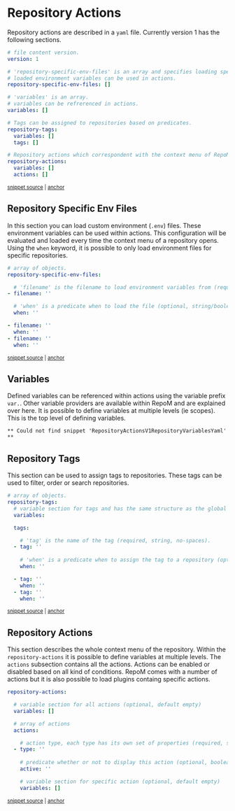 # Repository Actions

Repository actions are described in a `yaml` file. Currently version 1 has the following sections.

<!-- snippet: RepositoryActionsV1Yaml -->
<a id='snippet-repositoryactionsv1yaml'></a>
```yaml
# file content version.
version: 1

# 'repository-specific-env-files' is an array and specifies loading specific environment files
# loaded environment variables can be used in actions.
repository-specific-env-files: []

# 'variables' is an array.
# variables can be refrerenced in actions.
variables: []

# Tags can be assigned to repositories based on predicates.
repository-tags:
  variables: []
  tags: []

# Repository actions which correspondent with the context menu of RepoM.
repository-actions:
  variables: []
  actions: []
```
<sup><a href='/tests/RepoM.Api.Tests/IO/ModuleBasedRepositoryActionProvider/TestFiles/Version1.testfile.yaml#L1-L24' title='Snippet source file'>snippet source</a> | <a href='#snippet-repositoryactionsv1yaml' title='Start of snippet'>anchor</a></sup>
<!-- endSnippet -->

## Repository Specific Env Files

In this section you can load custom environment (`.env`) files. These environment variables can be used within actions.
This configuration will be evaluated and loaded every time the context menu of a repository opens. Using the `when` keyword, it is possible to only load environment files for specific repositories.

<!-- snippet: RepositoryActionsV1RepositorySpecificEnvFilesYaml -->
<a id='snippet-repositoryactionsv1repositoryspecificenvfilesyaml'></a>
```yaml
# array of objects.
repository-specific-env-files:

  # 'filename' is the filename to load environment variables from (required, string, evaluated).
- filename: ''

  # 'when' is a predicate when to load the file (optional, string/boolean, evaluated).
  when: ''

- filename: ''
  when: ''
- filename: ''
  when: ''
```
<sup><a href='/tests/RepoM.Api.Tests/IO/ModuleBasedRepositoryActionProvider/TestFiles/RepositorySpecificEnvFilesExplanation1.testfile.yaml#L1-L17' title='Snippet source file'>snippet source</a> | <a href='#snippet-repositoryactionsv1repositoryspecificenvfilesyaml' title='Start of snippet'>anchor</a></sup>
<!-- endSnippet -->

## Variables

Defined variables can be referenced within actions using the variable prefix `var.`. Other variable providers are available within RepoM and are explained over here.
It is possible to define variables at multiple levels (ie scopes). This is the top level of defining variables.

<!-- snippet: RepositoryActionsV1RepositoryVariablesYaml -->
```
** Could not find snippet 'RepositoryActionsV1RepositoryVariablesYaml' **
```
<!-- endSnippet -->

## Repository Tags

This section can be used to assign tags to repositories. These tags can be used to filter, order or search repositories.

<!-- snippet: RepositoryActionsV1RepositoryTagsYaml -->
<a id='snippet-repositoryactionsv1repositorytagsyaml'></a>
```yaml
# array of objects.
repository-tags:
  # variable section for tags and has the same structure as the global variable section (optional, default empty)
  variables:

  tags:

    # 'tag' is the name of the tag (required, string, no-spaces).
  - tag: ''
  
    # 'when' is a predicate when to assign the tag to a repository (optional, string/boolean, evaluated, default true).
    when: ''

  - tag: ''
    when: ''
  - tag: ''
    when: ''
```
<sup><a href='/tests/RepoM.Api.Tests/IO/ModuleBasedRepositoryActionProvider/TestFiles/RepositoryTagsExplanation1.testfile.yaml#L1-L21' title='Snippet source file'>snippet source</a> | <a href='#snippet-repositoryactionsv1repositorytagsyaml' title='Start of snippet'>anchor</a></sup>
<!-- endSnippet -->

## Repository Actions

This section describes the whole context menu of the repository. Within the `repository-actions` it is possible to define variables at multiple levels. The `actions` subsection contains all the actions.
Actions can be enabled or disabled based on all kind of conditions. RepoM comes with a number of actions but it is also possible to load plugins containg specific actions.

<!-- snippet: RepositoryActions01Base -->
<a id='snippet-repositoryactions01base'></a>
```yaml
repository-actions:

  # variable section for all actions (optional, default empty)
  variables: []

  # array of actions
  actions:

    # action type, each type has its own set of properties (required, string, non-evaluated).
  - type: '' 
  
    # predicate whether or not to display this action (optional, boolean/string, evaluted, default true)
    active: '' 

    # variable section for specific action (optional, default empty)
    variables: []
```
<sup><a href='/tests/RepoM.Api.Tests/IO/ModuleBasedRepositoryActionProvider/DocumentationFiles/RepositoryActions01Base.testfile.yaml#L3-L22' title='Snippet source file'>snippet source</a> | <a href='#snippet-repositoryactions01base' title='Start of snippet'>anchor</a></sup>
<!-- endSnippet -->
